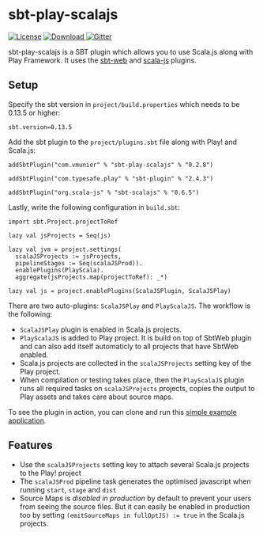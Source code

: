 # sbt-play-scalajs

[![License](http://img.shields.io/:license-Apache%202-red.svg)](http://www.apache.org/licenses/LICENSE-2.0.txt)
[![Download](https://api.bintray.com/packages/vmunier/scalajs/sbt-play-scalajs/images/download.svg) ](https://bintray.com/vmunier/scalajs/sbt-play-scalajs/_latestVersion)
[![Gitter](https://badges.gitter.im/Join%20Chat.svg)](https://gitter.im/vmunier/sbt-play-scalajs?utm_source=badge&utm_medium=badge&utm_campaign=pr-badge&utm_content=badge)

sbt-play-scalajs is a SBT plugin which allows you to use Scala.js along with Play Framework.
It uses the [sbt-web](https://github.com/sbt/sbt-web) and [scala-js](https://github.com/scala-js/scala-js) plugins.

## Setup

Specify the sbt version in `project/build.properties` which needs to be 0.13.5 or higher:
```
sbt.version=0.13.5
```

Add the sbt plugin to the `project/plugins.sbt` file along with Play! and Scala.js:
```
addSbtPlugin("com.vmunier" % "sbt-play-scalajs" % "0.2.8")

addSbtPlugin("com.typesafe.play" % "sbt-plugin" % "2.4.3")

addSbtPlugin("org.scala-js" % "sbt-scalajs" % "0.6.5")
```

Lastly, write the following configuration in `build.sbt`:
```
import sbt.Project.projectToRef

lazy val jsProjects = Seq(js)

lazy val jvm = project.settings(
  scalaJSProjects := jsProjects,
  pipelineStages := Seq(scalaJSProd)).
  enablePlugins(PlayScala).
  aggregate(jsProjects.map(projectToRef): _*)

lazy val js = project.enablePlugins(ScalaJSPlugin, ScalaJSPlay)
```

There are two auto-plugins: `ScalaJSPlay` and `PlayScalaJS`. The workflow is the following:
* `ScalaJSPlay` plugin is enabled in Scala.js projects.
* `PlayScalaJS` is added to Play project. It is build on top of SbtWeb plugin and can also add itself automaticly to all projects that have SbtWeb enabled.
* Scala.js projects are collected in the `scalaJSProjects` setting key of the Play project.
* When compilation or testing takes place, then the `PlayScalaJS` plugin runs all required tasks on `scalaJSProjects` projects, copies the output to Play assets and takes care about source maps.

To see the plugin in action, you can clone and run this [simple example application](https://github.com/vmunier/play-with-scalajs-example).

## Features

- Use the `scalaJSProjects` setting key to attach several Scala.js projects to the Play! project
- The `scalaJSProd` pipeline task generates the optimised javascript when running `start`, `stage` and `dist`
- Source Maps is _disabled in production_ by default to prevent your users from seeing the source files. But it can easily be enabled in production too by setting `(emitSourceMaps in fullOptJS) := true` in the Scala.js projects.
